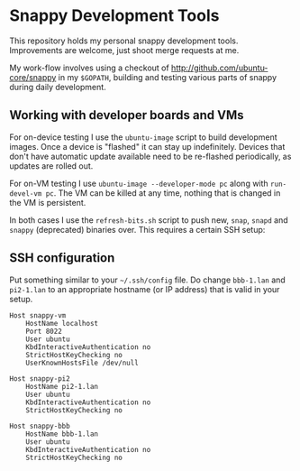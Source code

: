 # Snappy Development Tools

This repository holds my personal snappy development tools.  Improvements are
welcome, just shoot merge requests at me.

My work-flow involves using a checkout of http://github.com/ubuntu-core/snappy
in my ``$GOPATH``, building and testing various parts of snappy during daily development.

## Working with developer boards and VMs

For on-device testing I use the ``ubuntu-image`` script to build development
images. Once a device is "flashed" it can stay up indefinitely. Devices that
don't have automatic update available need to be re-flashed periodically, as
updates are rolled out.

For on-VM testing I use ``ubuntu-image --developer-mode pc`` along with
``run-devel-vm pc``. The VM can be killed at any time, nothing that is changed
in the VM is persistent.

In both cases I use the ``refresh-bits.sh`` script to push new, ``snap``,
``snapd`` and ``snappy`` (deprecated) binaries over. This requires a certain SSH setup:

## SSH configuration

Put something similar to your ``~/.ssh/config`` file. Do change ``bbb-1.lan``
and ``pi2-1.lan`` to an appropriate hostname (or IP address) that is valid in
your setup.

```
Host snappy-vm
    HostName localhost
    Port 8022
    User ubuntu
    KbdInteractiveAuthentication no
    StrictHostKeyChecking no
    UserKnownHostsFile /dev/null

Host snappy-pi2
    HostName pi2-1.lan
    User ubuntu
    KbdInteractiveAuthentication no
    StrictHostKeyChecking no

Host snappy-bbb
    HostName bbb-1.lan
    User ubuntu
    KbdInteractiveAuthentication no
    StrictHostKeyChecking no

```
